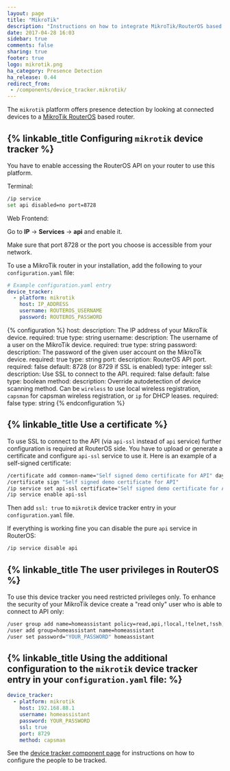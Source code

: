 ```yaml
---
layout: page
title: "MikroTik"
description: "Instructions on how to integrate MikroTik/RouterOS based devices into Home Assistant."
date: 2017-04-28 16:03
sidebar: true
comments: false
sharing: true
footer: true
logo: mikrotik.png
ha_category: Presence Detection
ha_release: 0.44
redirect_from:
 - /components/device_tracker.mikrotik/
---
```


The `mikrotik` platform offers presence detection by looking at connected devices to a [MikroTik RouterOS](http://mikrotik.com) based router.

## {% linkable_title Configuring `mikrotik` device tracker %}

You have to enable accessing the RouterOS API on your router to use this platform.

Terminal:

```bash
/ip service
set api disabled=no port=8728
```

Web Frontend:

Go to **IP** -> **Services** -> **api** and enable it.

Make sure that port 8728 or the port you choose is accessible from your network.


To use a MikroTik router in your installation, add the following to your `configuration.yaml` file:

```yaml
# Example configuration.yaml entry
device_tracker:
  - platform: mikrotik
    host: IP_ADDRESS
    username: ROUTEROS_USERNAME
    password: ROUTEROS_PASSWORD
```

{% configuration %}
host:
  description: The IP address of your MikroTik device.
  required: true
  type: string
username:
  description: The username of a user on the MikroTik device.
  required: true
  type: string
password:
  description: The password of the given user account on the MikroTik device.
  required: true
  type: string
port:
  description: RouterOS API port.
  required: false
  default: 8728 (or 8729 if SSL is enabled)
  type: integer
ssl:
  description: Use SSL to connect to the API.
  required: false
  default: false
  type: boolean
method:
  description: Override autodetection of device scanning method. Can be `wireless` to use local wireless registration, `capsman` for capsman wireless registration, or `ip` for DHCP leases.
  required: false
  type: string
{% endconfiguration %}

## {% linkable_title Use a certificate %}

To use SSL to connect to the API (via `api-ssl` instead of `api` service) further configuration is required at RouterOS side. You have to upload or generate a certificate and configure `api-ssl` service to use it. Here is an example of a self-signed certificate:

```bash
/certificate add common-name="Self signed demo certificate for API" days-valid=3650 name="Self signed demo certificate for API" key-usage=digital-signature,key-encipherment,tls-server,key-cert-sign,crl-sign
/certificate sign "Self signed demo certificate for API"
/ip service set api-ssl certificate="Self signed demo certificate for API"
/ip service enable api-ssl
```

Then add `ssl: true` to `mikrotik` device tracker entry in your `configuration.yaml` file.

If everything is working fine you can disable the pure `api` service in RouterOS:

```bash
/ip service disable api
```

## {% linkable_title The user privileges in RouterOS %}

To use this device tracker you need restricted privileges only. To enhance the security of your MikroTik device create a "read only" user who is able to connect to API only:

```bash
/user group add name=homeassistant policy=read,api,!local,!telnet,!ssh,!ftp,!reboot,!write,!policy,!test,!winbox,!password,!web,!sniff,!sensitive,!romon,!dude,!tikapp
/user add group=homeassistant name=homeassistant
/user set password="YOUR_PASSWORD" homeassistant
```

## {% linkable_title Using the additional configuration to the `mikrotik` device tracker entry in your `configuration.yaml` file: %}

```yaml
device_tracker:
  - platform: mikrotik
    host: 192.168.88.1
    username: homeassistant
    password: YOUR_PASSWORD
    ssl: true
    port: 8729
    method: capsman
```

See the [device tracker component page](/components/device_tracker/) for instructions on how to configure the people to be tracked.
